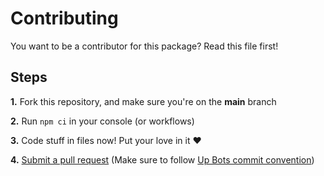 # Contributing
You want to be a contributor for this package? Read this file first!

## Steps
**1.** Fork this repository, and make sure you're on the **main** branch

**2.** Run `npm ci` in your console (or workflows)

**3.** Code stuff in files now! Put your love in it ❤️

**4.** [Submit a pull request](https://github.com/Up-Devs/up-devs.db/compare) (Make sure to follow [Up Bots commit convention](https://up-devs.github.io/2021/08/28/Commit-Convention.html))
